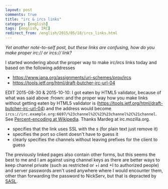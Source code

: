 ```yaml
---
layout: post
comments: true
title: "irc & ircs links"
category: [english]
tags: [english, IRC]
redirect_from: /english/2015/05/18/ircs_links.html
---
```


*Yet another note-to-self post, but these links are confusing, how do you
 make proper irc:// or ircs:// link?*

I started wondering about the proper way to make irc/ircs links today and
based on the following addresses

* https://www.iana.org/assignments/uri-schemes/prov/ircs
* https://tools.ietf.org/html/draft-butcher-irc-url-04

EDIT 2015-08-30 & 2015-10-10: I got eaten by HTML5 validator, because of
what was said above :frown: and the proper way how you make links without
getting eaten by HTML5 validator is
(https://tools.ietf.org/html/draft-butcher-irc-url-04) and the address
would become
`ircs://irc.example.org:6697/%23channel%2C%23%23channel%2C%21channel`.
See [Percent-encoding at Wikipedia]. Thanks Mardeg at irc.mozilla.org.

[Percent-encoding at Wikipedia]:https://en.wikipedia.org/wiki/Percent-encoding#Percent-encoding_reserved_characters

* specifies that the link uses SSL with the *s* (for plain text just remove
  it)
* specifies the port so client doesn't have to guess it
* clearly specifies the channels without leaving prefixes for the client
  to guess

The previously linked pages also contain other forms, but this seems the
best to me and I am against using channel keys as there are better ways
to keep channel private (such as restricted or +i and +I to authorized
people) and server passwords aren't used anywhere where I would encounter
them, other than forwarding the password to NickServ, but that is depracted
by [SASL](https://ircv3.net/specs/extensions/sasl-3.1.html).
